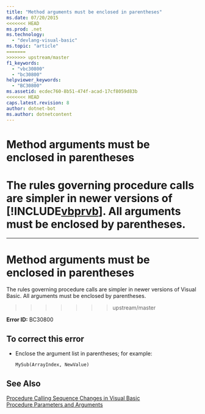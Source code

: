 ```yaml
---
title: "Method arguments must be enclosed in parentheses"
ms.date: 07/20/2015
<<<<<<< HEAD
ms.prod: .net
ms.technology: 
  - "devlang-visual-basic"
ms.topic: "article"
=======
>>>>>>> upstream/master
f1_keywords: 
  - "vbc30800"
  - "bc30800"
helpviewer_keywords: 
  - "BC30800"
ms.assetid: ecdec760-8b51-474f-acad-17cf8059d83b
<<<<<<< HEAD
caps.latest.revision: 8
author: dotnet-bot
ms.author: dotnetcontent
---
```

# Method arguments must be enclosed in parentheses
The rules governing procedure calls are simpler in newer versions of [!INCLUDE[vbprvb](~/includes/vbprvb-md.md)]. All arguments must be enclosed by parentheses.  
=======
---
# Method arguments must be enclosed in parentheses
The rules governing procedure calls are simpler in newer versions of Visual Basic. All arguments must be enclosed by parentheses.  
>>>>>>> upstream/master
  
 **Error ID:** BC30800  
  
## To correct this error  
  
-   Enclose the argument list in parentheses; for example:  
  
    ```  
    MySub(ArrayIndex, NewValue)  
    ```  
  
## See Also  
 [Procedure Calling Sequence Changes in Visual Basic](http://msdn.microsoft.com/library/4ef1eea6-36cb-4b97-a31b-9ba65e46a9fd)  
 [Procedure Parameters and Arguments](../../visual-basic/programming-guide/language-features/procedures/procedure-parameters-and-arguments.md)
